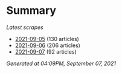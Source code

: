 # Summary
*Latest scrapes*
* [2021-09-05](https://github.com/nuuuwan/news_lk/blob/data/news_lk.2021-09-05.json) (130 articles)
* [2021-09-06](https://github.com/nuuuwan/news_lk/blob/data/news_lk.2021-09-06.json) (206 articles)
* [2021-09-07](https://github.com/nuuuwan/news_lk/blob/data/news_lk.2021-09-07.json) (92 articles)

*Generated at 04:09PM, September 07, 2021*
